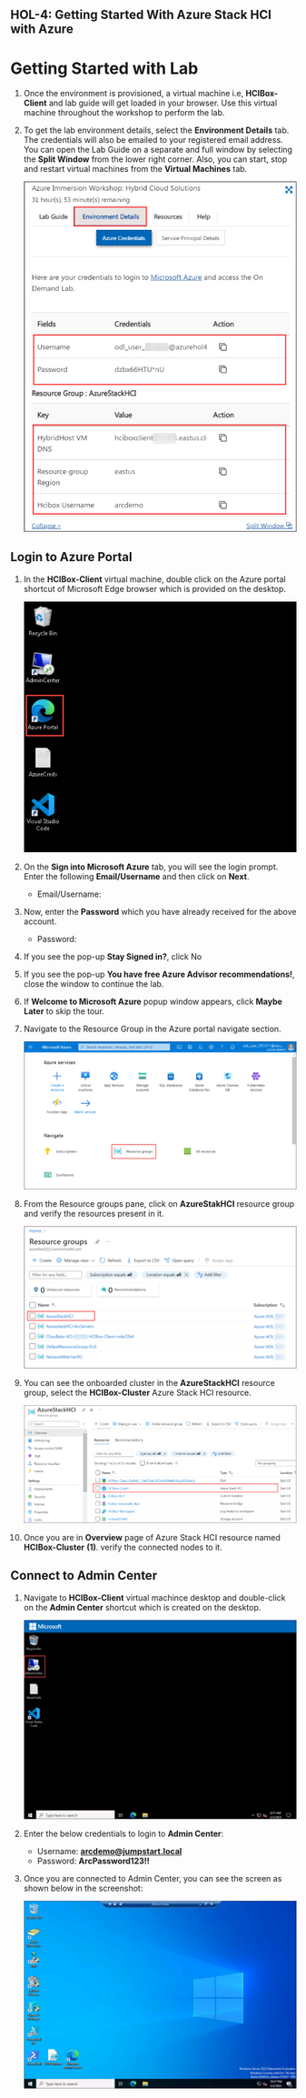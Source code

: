 HOL-4: Getting Started With Azure Stack HCI with Azure
-------------------------
       
# Getting Started with Lab

1. Once the environment is provisioned, a virtual machine i.e, **HCIBox-Client** and lab guide will get loaded in your browser. Use this virtual machine throughout the workshop to perform the lab.

1. To get the lab environment details, select the **Environment Details** tab. The credentials will also be emailed to your registered email address. You can open the Lab Guide on a separate and full window by selecting the **Split Window** from the lower right corner. Also, you can start, stop and restart virtual machines from the **Virtual Machines** tab.

   ![](media/env-page.png "Lab Environment")
 

## Login to Azure Portal

1. In the **HCIBox-Client** virtual machine, double click on the Azure portal shortcut of Microsoft Edge browser which is provided on the desktop.
  
    ![](media/open-az-portal.png "Select Azure Portal")
    
1. On the **Sign into Microsoft Azure** tab, you will see the login prompt. Enter the following **Email/Username** and then click on **Next**. 
      
      * Email/Username: <inject key="AzureAdUserEmail"></inject>
   
1. Now, enter the **Password** which you have already received for the above account.
      
      * Password: <inject key="AzureAdUserPassword"></inject>
      
1. If you see the pop-up **Stay Signed in?**, click No

1. If you see the pop-up **You have free Azure Advisor recommendations!**, close the window to continue the lab.

1. If **Welcome to Microsoft Azure** popup window appears, click **Maybe Later** to skip the tour.

1. Navigate to the Resource Group in the Azure portal navigate section.

   ![](.././media/navigate-resource-group.png "Select Resource Group from Navigate Option")

1. From the Resource groups pane, click on **AzureStakHCI** resource group and verify the resources present in it.

   ![](media/azurestackhci-rg.png "Select Azure Stack HCI Resource Group")

1. You can see the onboarded cluster in the **AzureStackHCI** resource group, select the **HCIBox-Cluster** Azure Stack HCI resource.

   ![](media/open-hcibox-cluster.png "Select HCI BOX cluster")
   
1. Once you are in **Overview** page of Azure Stack HCI resource named **HCIBox-Cluster** **(1)**. verify the connected nodes to it.

## Connect to Admin Center

1. Navigate to **HCIBox-Client** virtual machince desktop and double-click on the **Admin Center** shortcut which is created on the desktop.

   ![](media/open-admin-center.png "Open AC")
   
1. Enter the below credentials to login to **Admin Center**:

   * Username: **arcdemo@jumpstart.local**
   * Password: **ArcPassword123!!**  
   
1. Once you are connected to Admin Center, you can see the screen as shown below in the screenshot:

   ![](media/ac-homepage.png "AC Home Page")
